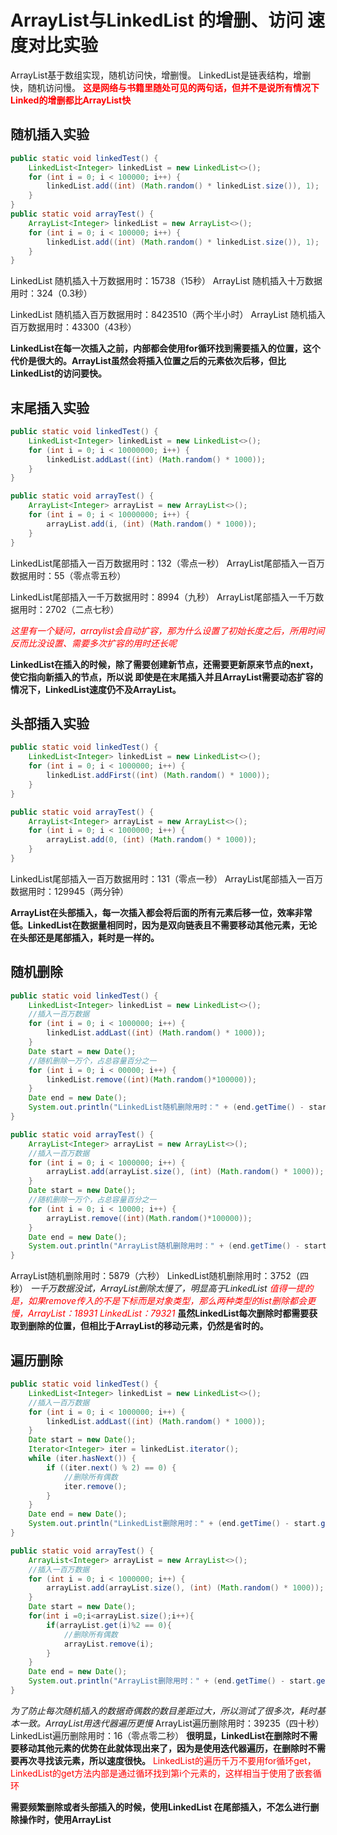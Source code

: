 # ArrayList与LinkedList 的增删、访问 速度对比实验 #

ArrayList基于数组实现，随机访问快，增删慢。
LinkedList是链表结构，增删快，随机访问慢。
**<font color = 'red'>这是网络与书籍里随处可见的两句话，但并不是说所有情况下Linked的增删都比ArrayList快</font>**


## 随机插入实验 ##
```java
public static void linkedTest() {
    LinkedList<Integer> linkedList = new LinkedList<>();
    for (int i = 0; i < 100000; i++) {
        linkedList.add((int) (Math.random() * linkedList.size()), 1);
    }
}
public static void arrayTest() {
    ArrayList<Integer> linkedList = new ArrayList<>();
    for (int i = 0; i < 100000; i++) {
        linkedList.add((int) (Math.random() * linkedList.size()), 1);
    }
}
```
LinkedList 随机插入十万数据用时：15738（15秒）
ArrayList 随机插入十万数据用时：324（0.3秒）

LinkedList 随机插入百万数据用时：8423510（两个半小时）
ArrayList 随机插入百万数据用时：43300（43秒）

**LinkedList在每一次插入之前，内部都会使用for循环找到需要插入的位置，这个代价是很大的。ArrayList虽然会将插入位置之后的元素依次后移，但比LinkedList的访问要快。**
## 末尾插入实验 ##
```java
public static void linkedTest() {
    LinkedList<Integer> linkedList = new LinkedList<>();
    for (int i = 0; i < 10000000; i++) {
        linkedList.addLast((int) (Math.random() * 1000));
    }
}

public static void arrayTest() {
    ArrayList<Integer> arrayList = new ArrayList<>();
    for (int i = 0; i < 10000000; i++) {
        arrayList.add(i, (int) (Math.random() * 1000));
    }
}
```
LinkedList尾部插入一百万数据用时：132（零点一秒）
ArrayList尾部插入一百万数据用时：55（零点零五秒）

LinkedList尾部插入一千万数据用时：8994（九秒）
ArrayList尾部插入一千万数据用时：2702（二点七秒）

*<font color='red'>这里有一个疑问，arraylist会自动扩容，那为什么设置了初始长度之后，所用时间反而比没设置、需要多次扩容的用时还长呢</font>*

**LinkedList在插入的时候，除了需要创建新节点，还需要更新原来节点的next，使它指向新插入的节点，所以说 即使是在末尾插入并且ArrayList需要动态扩容的情况下，LinkedList速度仍不及ArrayList。**

## 头部插入实验 ##
```java
public static void linkedTest() {
    LinkedList<Integer> linkedList = new LinkedList<>();
    for (int i = 0; i < 1000000; i++) {
        linkedList.addFirst((int) (Math.random() * 1000));
    }
}

public static void arrayTest() {
    ArrayList<Integer> arrayList = new ArrayList<>();
    for (int i = 0; i < 1000000; i++) {
        arrayList.add(0, (int) (Math.random() * 1000));
    }
}
```
LinkedList尾部插入一百万数据用时：131（零点一秒）
ArrayList尾部插入一百万数据用时：129945（两分钟）

**ArrayList在头部插入，每一次插入都会将后面的所有元素后移一位，效率非常低。LinkedList在数据量相同时，因为是双向链表且不需要移动其他元素，无论在头部还是尾部插入，耗时是一样的。**

## 随机删除 ##
```java
public static void linkedTest() {
    LinkedList<Integer> linkedList = new LinkedList<>();
    //插入一百万数据
    for (int i = 0; i < 1000000; i++) {
        linkedList.addLast((int) (Math.random() * 1000));
    }
    Date start = new Date();
    //随机删除一万个，占总容量百分之一
    for (int i = 0; i < 00000; i++) {
        linkedList.remove((int)(Math.random()*100000));
    }
    Date end = new Date();
    System.out.println("LinkedList随机删除用时：" + (end.getTime() - start.getTime()));
}

public static void arrayTest() {
    ArrayList<Integer> arrayList = new ArrayList<>();
    //插入一百万数据
    for (int i = 0; i < 1000000; i++) {
        arrayList.add(arrayList.size(), (int) (Math.random() * 1000));
    }
    Date start = new Date();
    //随机删除一万个，占总容量百分之一
    for (int i = 0; i < 10000; i++) {
        arrayList.remove((int)(Math.random()*100000));
    }
    Date end = new Date();
    System.out.println("ArrayList随机删除用时：" + (end.getTime() - start.getTime()));
}
```
ArrayList随机删除用时：5879（六秒）
LinkedList随机删除用时：3752（四秒）
*一千万数据没试，ArrayList删除太慢了，明显高于LinkedList*
*<font color='red'>值得一提的是，如果remove传入的不是下标而是对象类型，那么两种类型的list删除都会更慢，ArrayList：18931
LinkedList：79321</font>*
**虽然LinkedList每次删除时都需要获取到删除的位置，但相比于ArrayList的移动元素，仍然是省时的。**



## 遍历删除 ##
```java
public static void linkedTest() {
    LinkedList<Integer> linkedList = new LinkedList<>();
    //插入一百万数据
    for (int i = 0; i < 1000000; i++) {
        linkedList.addLast((int) (Math.random() * 1000));
    }
    Date start = new Date();
    Iterator<Integer> iter = linkedList.iterator();
    while (iter.hasNext()) {
        if ((iter.next() % 2) == 0) {
        	//删除所有偶数
            iter.remove();
        }
    }
    Date end = new Date();
    System.out.println("LinkedList删除用时：" + (end.getTime() - start.getTime()));
}

public static void arrayTest() {
    ArrayList<Integer> arrayList = new ArrayList<>();
    //插入一百万数据
    for (int i = 0; i < 1000000; i++) {
        arrayList.add(arrayList.size(), (int) (Math.random() * 1000));
    }
    Date start = new Date();
    for(int i =0;i<arrayList.size();i++){
        if(arrayList.get(i)%2 == 0){
        	//删除所有偶数
            arrayList.remove(i);
        }
    }
    Date end = new Date();
    System.out.println("ArrayList删除用时：" + (end.getTime() - start.getTime()));
}
```
*为了防止每次随机插入的数据奇偶数的数目差距过大，所以测试了很多次，耗时基本一致。ArrayList用迭代器遍历更慢*
ArrayList遍历删除用时：39235（四十秒）
LinkedList遍历删除用时：16（零点零二秒）
**很明显，LinkedList在删除时不需要移动其他元素的优势在此就体现出来了，因为是使用迭代器遍历，在删除时不需要再次寻找该元素，所以速度很快。**
<font color='red'>LinkedList的遍历千万不要用for循环get，LinkedList的get方法内部是通过循环找到第i个元素的，这样相当于使用了嵌套循环</font>

**需要频繁删除或者头部插入的时候，使用LinkedList
在尾部插入，不怎么进行删除操作时，使用ArrayList**